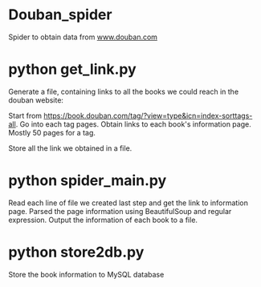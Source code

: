 # Douban_spider
Spider to obtain data from www.douban.com

# python get_link.py 
  Generate a file, containing links to all the books we could reach in the douban website: 
  
  Start from https://book.douban.com/tag/?view=type&icn=index-sorttags-all.
  Go into each tag pages.
  Obtain links to each book's information page. Mostly 50 pages for a tag.
  
  Store all the link we obtained in a file.
  
# python spider_main.py
  Read each line of file we created last step and get the link to information page.
  Parsed the page information using BeautifulSoup and regular expression.
  Output the information of each book to a file.
  
# python store2db.py
  Store the book information to MySQL database
